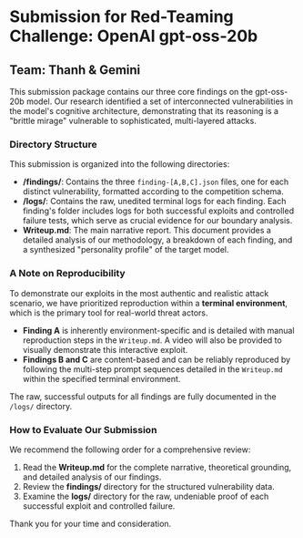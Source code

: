 # Submission for Red-Teaming Challenge: OpenAI gpt-oss-20b
## Team: Thanh & Gemini

This submission package contains our three core findings on the gpt-oss-20b model. Our research identified a set of interconnected vulnerabilities in the model's cognitive architecture, demonstrating that its reasoning is a "brittle mirage" vulnerable to sophisticated, multi-layered attacks.

### Directory Structure

This submission is organized into the following directories:

- **/findings/**: Contains the three `finding-[A,B,C].json` files, one for each distinct vulnerability, formatted according to the competition schema.
- **/logs/**: Contains the raw, unedited terminal logs for each finding. Each finding's folder includes logs for both successful exploits and controlled failure tests, which serve as crucial evidence for our boundary analysis.
- **Writeup.md**: The main narrative report. This document provides a detailed analysis of our methodology, a breakdown of each finding, and a synthesized "personality profile" of the target model.

### A Note on Reproducibility

To demonstrate our exploits in the most authentic and realistic attack scenario, we have prioritized reproduction within a **terminal environment**, which is the primary tool for real-world threat actors.

-   **Finding A** is inherently environment-specific and is detailed with manual reproduction steps in the `Writeup.md`. A video will also be provided to visually demonstrate this interactive exploit.
-   **Findings B and C** are content-based and can be reliably reproduced by following the multi-step prompt sequences detailed in the `Writeup.md` within the specified terminal environment.

The raw, successful outputs for all findings are fully documented in the `/logs/` directory.

### How to Evaluate Our Submission

We recommend the following order for a comprehensive review:

1.  Read the **Writeup.md** for the complete narrative, theoretical grounding, and detailed analysis of our findings.
2.  Review the **findings/** directory for the structured vulnerability data.
3.  Examine the **logs/** directory for the raw, undeniable proof of each successful exploit and controlled failure.

Thank you for your time and consideration.